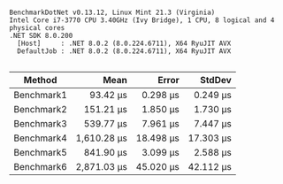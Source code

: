 ```

BenchmarkDotNet v0.13.12, Linux Mint 21.3 (Virginia)
Intel Core i7-3770 CPU 3.40GHz (Ivy Bridge), 1 CPU, 8 logical and 4 physical cores
.NET SDK 8.0.200
  [Host]     : .NET 8.0.2 (8.0.224.6711), X64 RyuJIT AVX
  DefaultJob : .NET 8.0.2 (8.0.224.6711), X64 RyuJIT AVX


```
| Method     | Mean        | Error     | StdDev    |
|----------- |------------:|----------:|----------:|
| Benchmark1 |    93.42 μs |  0.298 μs |  0.249 μs |
| Benchmark2 |   151.21 μs |  1.850 μs |  1.730 μs |
| Benchmark3 |   539.77 μs |  7.961 μs |  7.447 μs |
| Benchmark4 | 1,610.28 μs | 18.498 μs | 17.303 μs |
| Benchmark5 |   841.90 μs |  3.099 μs |  2.588 μs |
| Benchmark6 | 2,871.03 μs | 45.020 μs | 42.112 μs |
